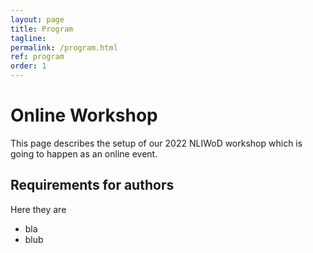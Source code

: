 ```yaml
---
layout: page
title: Program
tagline: 
permalink: /program.html
ref: program
order: 1
---
```


# Online Workshop

This page describes the setup of our 2022 NLIWoD workshop which is going to happen as an online event. 

## Requirements for authors

Here they are

* bla
* blub